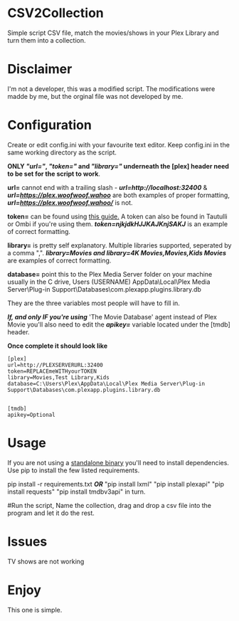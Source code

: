 # CSV2Collection
Simple script CSV file, match the movies/shows
in your Plex Library and turn them into a collection.


# Disclaimer
I'm not a developer, this was a modified script. The modifications were madde by me, but the orginal file was not developed by me.

# Configuration
Create or edit config.ini with your favourite text editor. Keep config.ini in the same working directory as the script. 

**ONLY _"url="_, _"token="_ and _"library="_ underneath the [plex] header need to be set for the script to work**.

**url=** cannot end with a trailing slash - _**url=http://localhost:32400**_ & _**url=https://plex.woofwoof.wahoo**_ are both 
examples of proper formatting, _**url=https://plex.woofwoof.wahoo/**_ is not.

**token=** can be found using [this guide.](https://support.plex.tv/articles/204059436-finding-an-authentication-token-x-plex-token/)
A token can also be found in Tautulli or Ombi if you're using them. _**token=njkjdkHJJKAJKnjSAKJ**_ is an example of correct formatting.

**library=** is pretty self explanatory. Multiple libraries supported, seperated by a comma ",". _**library=Movies and library=4K Movies,Movies,Kids Movies**_ are examples of correct formatting.

**database=** point this to the Plex Media Server folder on your machine usually in the C drive, Users (USERNAME) AppData\Local\Plex Media Server\Plug-in Support\Databases\com.plexapp.plugins.library.db

They are the three variables most people will have to fill in.

**_If, and only IF you're using_** 'The Movie Database' agent instead of Plex Movie you'll also need to edit the _**apikey=**_ variable
located under the [tmdb] header.

**Once complete it should look like**

    [plex]
    url=http://PLEXSERVERURL:32400
    token=REPLACEmeWITHyourTOKEN
    library=Movies,Test Library,Kids
    database=C:\Users\Plex\AppData\Local\Plex Media Server\Plug-in Support\Databases\com.plexapp.plugins.library.db
    

    [tmdb]
    apikey=Optional

# Usage
If you are not using a [standalone binary](https://github.com/deva5610/IMDBList2PlexCollection/releases/) you'll need to install dependencies. Use pip to install the few listed requirements.

pip install -r requirements.txt **_OR_** "pip install lxml" "pip install plexapi" "pip install requests" "pip install tmdbv3api" in turn.

#Run the script, Name the collection, drag and drop a csv file into the program and let it do the rest.



# Issues
TV shows are not working

# Enjoy
This one is simple.
